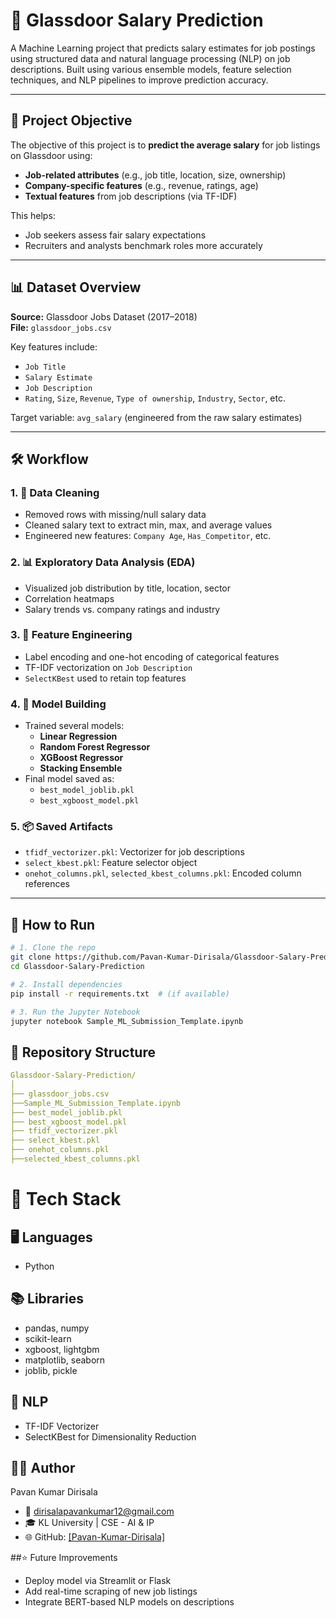 # 💼 Glassdoor Salary Prediction

A Machine Learning project that predicts salary estimates for job postings using structured data and natural language processing (NLP) on job descriptions. Built using various ensemble models, feature selection techniques, and NLP pipelines to improve prediction accuracy.

---

## 📌 Project Objective

The objective of this project is to **predict the average salary** for job listings on Glassdoor using:
- **Job-related attributes** (e.g., job title, location, size, ownership)
- **Company-specific features** (e.g., revenue, ratings, age)
- **Textual features** from job descriptions (via TF-IDF)

This helps:
- Job seekers assess fair salary expectations
- Recruiters and analysts benchmark roles more accurately

---

## 📊 Dataset Overview

**Source:** Glassdoor Jobs Dataset (2017–2018)  
**File:** `glassdoor_jobs.csv`

Key features include:
- `Job Title`
- `Salary Estimate`
- `Job Description`
- `Rating`, `Size`, `Revenue`, `Type of ownership`, `Industry`, `Sector`, etc.

Target variable: `avg_salary` (engineered from the raw salary estimates)

---

## 🛠️ Workflow

### 1. 🧹 Data Cleaning
- Removed rows with missing/null salary data
- Cleaned salary text to extract min, max, and average values
- Engineered new features: `Company Age`, `Has_Competitor`, etc.

### 2. 📊 Exploratory Data Analysis (EDA)
- Visualized job distribution by title, location, sector
- Correlation heatmaps
- Salary trends vs. company ratings and industry

### 3. 🧠 Feature Engineering
- Label encoding and one-hot encoding of categorical features
- TF-IDF vectorization on `Job Description`
- `SelectKBest` used to retain top features

### 4. 🧪 Model Building
- Trained several models:
  - **Linear Regression**
  - **Random Forest Regressor**
  - **XGBoost Regressor**
  - **Stacking Ensemble**
- Final model saved as:
  - `best_model_joblib.pkl`
  - `best_xgboost_model.pkl`

### 5. 📦 Saved Artifacts
- `tfidf_vectorizer.pkl`: Vectorizer for job descriptions
- `select_kbest.pkl`: Feature selector object
- `onehot_columns.pkl`, `selected_kbest_columns.pkl`: Encoded column references

---

## 🚀 How to Run

```bash
# 1. Clone the repo
git clone https://github.com/Pavan-Kumar-Dirisala/Glassdoor-Salary-Prediction.git
cd Glassdoor-Salary-Prediction

# 2. Install dependencies
pip install -r requirements.txt  # (if available)

# 3. Run the Jupyter Notebook
jupyter notebook Sample_ML_Submission_Template.ipynb
```
## 📂 Repository Structure
```yml
Glassdoor-Salary-Prediction/
│
├── glassdoor_jobs.csv
├──Sample_ML_Submission_Template.ipynb
├── best_model_joblib.pkl
├── best_xgboost_model.pkl
├── tfidf_vectorizer.pkl
├── select_kbest.pkl
├── onehot_columns.pkl
├──selected_kbest_columns.pkl
```

# 🧰 Tech Stack

## 🖥️ Languages
- Python

## 📚 Libraries
- pandas, numpy
- scikit-learn
- xgboost, lightgbm
- matplotlib, seaborn
- joblib, pickle

## 🧠 NLP
- TF-IDF Vectorizer
- SelectKBest for Dimensionality Reduction

## 🙋‍♂️ Author

Pavan Kumar Dirisala
- 📧 dirisalapavankumar12@gmail.com
- 🎓 KL University | CSE - AI & IP
- 🌐 GitHub: [[Pavan-Kumar-Dirisala]](https://github.com/Pavan-Kumar-Dirisala)

##⭐ Future Improvements

- Deploy model via Streamlit or Flask
- Add real-time scraping of new job listings
- Integrate BERT-based NLP models on descriptions
